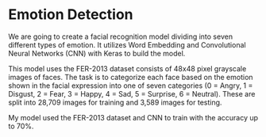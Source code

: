 # Emotion Detection
We are going to create a facial recognition model dividing into seven different types of emotion. It utilizes Word Embedding and Convolutional Neural Networks (CNN) with Keras to build the model.

This model uses the FER-2013 dataset consists of 48x48 pixel grayscale images of faces. The task is to categorize each face based on the emotion shown in the facial expression into one of seven categories (0 = Angry, 1 = Disgust, 2 = Fear, 3 = Happy, 4 = Sad, 5 = Surprise, 6 = Neutral). These are split into 28,709 images for training and 3,589 images for testing.

My model used the FER-2013 dataset and CNN to train with the accuracy up to 70%.
